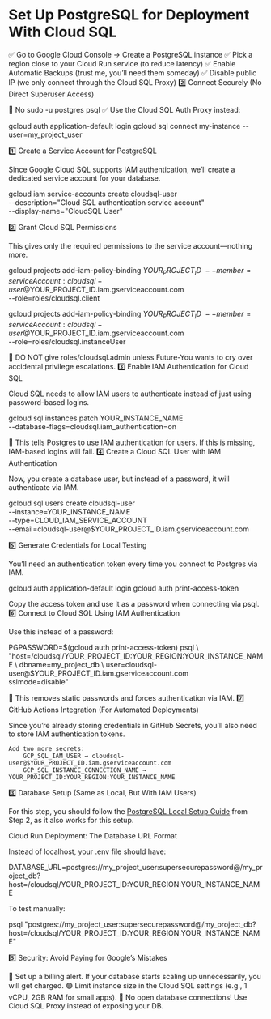 # Set Up PostgreSQL for Deployment With Cloud SQL

✅ Go to Google Cloud Console → Create a PostgreSQL instance
✅ Pick a region close to your Cloud Run service (to reduce latency)
✅ Enable Automatic Backups (trust me, you’ll need them someday)
✅ Disable public IP (we only connect through the Cloud SQL Proxy)
2️⃣ Connect Securely (No Direct Superuser Access)

🚫 No sudo -u postgres psql
✅ Use the Cloud SQL Auth Proxy instead:

gcloud auth application-default login
gcloud sql connect my-instance --user=my_project_user

1️⃣ Create a Service Account for PostgreSQL

Since Google Cloud SQL supports IAM authentication, we’ll create a dedicated service account for your database.

gcloud iam service-accounts create cloudsql-user \
  --description="Cloud SQL authentication service account" \
  --display-name="CloudSQL User"

2️⃣ Grant Cloud SQL Permissions

This gives only the required permissions to the service account—nothing more.

gcloud projects add-iam-policy-binding $YOUR_PROJECT_ID \
  --member=serviceAccount:cloudsql-user@$YOUR_PROJECT_ID.iam.gserviceaccount.com \
  --role=roles/cloudsql.client

gcloud projects add-iam-policy-binding $YOUR_PROJECT_ID \
  --member=serviceAccount:cloudsql-user@$YOUR_PROJECT_ID.iam.gserviceaccount.com \
  --role=roles/cloudsql.instanceUser

🛑 DO NOT give roles/cloudsql.admin unless Future-You wants to cry over accidental privilege escalations.
3️⃣ Enable IAM Authentication for Cloud SQL

Cloud SQL needs to allow IAM users to authenticate instead of just using password-based logins.

gcloud sql instances patch YOUR_INSTANCE_NAME \
  --database-flags=cloudsql.iam_authentication=on

🔹 This tells Postgres to use IAM authentication for users. If this is missing, IAM-based logins will fail.
4️⃣ Create a Cloud SQL User with IAM Authentication

Now, you create a database user, but instead of a password, it will authenticate via IAM.

gcloud sql users create cloudsql-user \
  --instance=YOUR_INSTANCE_NAME \
  --type=CLOUD_IAM_SERVICE_ACCOUNT \
  --email=cloudsql-user@$YOUR_PROJECT_ID.iam.gserviceaccount.com

5️⃣ Generate Credentials for Local Testing

You’ll need an authentication token every time you connect to Postgres via IAM.

gcloud auth application-default login
gcloud auth print-access-token

Copy the access token and use it as a password when connecting via psql.
6️⃣ Connect to Cloud SQL Using IAM Authentication

Use this instead of a password:

PGPASSWORD=$(gcloud auth print-access-token) psql \
  "host=/cloudsql/YOUR_PROJECT_ID:YOUR_REGION:YOUR_INSTANCE_NAME \
  dbname=my_project_db \
  user=cloudsql-user@$YOUR_PROJECT_ID.iam.gserviceaccount.com \
  sslmode=disable"

🔹 This removes static passwords and forces authentication via IAM.
7️⃣ GitHub Actions Integration (For Automated Deployments)

Since you’re already storing credentials in GitHub Secrets, you’ll also need to store IAM authentication tokens.

    Add two more secrets:
        GCP_SQL_IAM_USER → cloudsql-user@$YOUR_PROJECT_ID.iam.gserviceaccount.com
        GCP_SQL_INSTANCE_CONNECTION_NAME → YOUR_PROJECT_ID:YOUR_REGION:YOUR_INSTANCE_NAME

3️⃣ Database Setup (Same as Local, But With IAM Users)

For this step, you should follow the [PostgreSQL Local Setup Guide](../database/postgres-local.md) from Step 2, as it also works for this setup.

Cloud Run Deployment: The Database URL Format

Instead of localhost, your .env file should have:

DATABASE_URL=postgres://my_project_user:supersecurepassword@/my_project_db?host=/cloudsql/YOUR_PROJECT_ID:YOUR_REGION:YOUR_INSTANCE_NAME

To test manually:

psql "postgres://my_project_user:supersecurepassword@/my_project_db?host=/cloudsql/YOUR_PROJECT_ID:YOUR_REGION:YOUR_INSTANCE_NAME"

5️⃣ Security: Avoid Paying for Google’s Mistakes

🔴 Set up a billing alert. If your database starts scaling up unnecessarily, you will get charged.
🟢 Limit instance size in the Cloud SQL settings (e.g., 1 vCPU, 2GB RAM for small apps).
🛑 No open database connections! Use Cloud SQL Proxy instead of exposing your DB.
